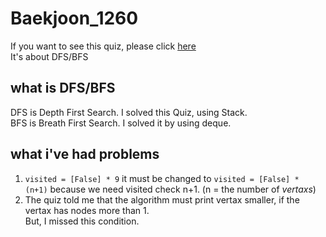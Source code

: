 # Baekjoon_1260
If you want to see this quiz, please click [here](https://www.acmicpc.net/problem/1260)\
It's about DFS/BFS

## what is DFS/BFS
DFS is Depth First Search. I solved this Quiz, using Stack.\
BFS is Breath First Search. I solved it by using deque.

## what i've had problems 
1.  `visited = [False] * 9` it must be changed to `visited = [False] * (n+1)` because we need visited check n+1. (n = the number of *vertaxs*)
2.  The quiz told me that the algorithm must print vertax smaller, if the vertax has nodes more than 1.\
But, I missed this condition.
